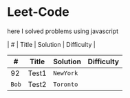 # Leet-Code

here I solved problems using javascript

| # | Title | Solution | Difficulty |

| #             | Title         | Solution    | Difficulty |
| ------------- | ------------- | --------    | ---------- |
| 92        | Test1         | `NewYork`   |
| `Bob`         | Test2         | `Toronto`   |
